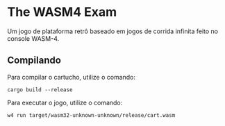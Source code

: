 # The WASM4 Exam

Um jogo de plataforma retrô baseado em jogos de corrida infinita feito no console WASM-4.

## Compilando

Para compilar o cartucho, utilize o comando:

```shell
cargo build --release
```

Para executar o jogo, utilize o comando:

```shell
w4 run target/wasm32-unknown-unknown/release/cart.wasm
```